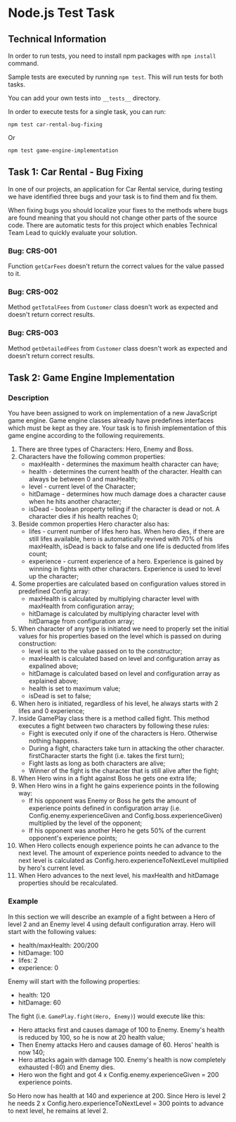 # Node.js Test Task

## Technical Information

In order to run tests, you need to install npm packages with `npm install` command. 

Sample tests are executed by running `npm test`. This will run tests for both tasks.

You can add your own tests into `__tests__` directory.

In order to execute tests for a single task, you can run:

`npm test car-rental-bug-fixing`

Or

`npm test game-engine-implementation`

## Task 1: Car Rental - Bug Fixing
In one of our projects, an application for Car Rental service, during testing we have identified three bugs and your task is to find them and fix them.

When fixing bugs you should localize your fixes to the methods where bugs are found meaning that you should not change other parts of the source code. 
There are automatic tests for this project which enables Technical Team Lead to quickly evaluate your solution. 

### Bug: CRS-001
Function `getCarFees` doesn't return the correct values for the value passed to it.

### Bug: CRS-002
Method `getTotalFees` from `Customer` class doesn't work as expected and doesn't return correct results.

### Bug: CRS-003
Method `getDetailedFees` from `Customer` class doesn't work as expected and doesn't return correct results.

## Task 2: Game Engine Implementation

### Description

You have been assigned to work on implementation of a new JavaScript game engine. Game engine classes already have predefines interfaces which must be kept as they are.
Your task is to finish implementation of this game engine according to the following requirements.

1. There are three types of Characters: Hero, Enemy and Boss.
2. Characters have the following common properties:
   * maxHealth - determines the maximum health character can have;
   * health - determines the current health of the character. Health can always be between 0 and maxHealth;
   * level - current level of the Character;
   * hitDamage - determines how much damage does a character cause when he hits another character;
   * isDead - boolean property telling if the character is dead or not. A character dies if his health reaches 0;
3. Beside common properties Hero character also has:
   * lifes - current number of lifes hero has. When hero dies, if there are still lifes available, hero is automatically revived with 70% of his maxHealth, isDead is back to false and one life is deducted from lifes count;
   * experience - current experience of a hero. Experience is gained by winning in fights with other characters. Experience is used to level up the character;
4. Some properties are calculated based on configuration values stored in predefined Config array:
   * maxHealth is calculated by multiplying character level with maxHealth from configuration array;
   * hitDamage is calculated by multiplying character level with hitDamage from configuration array;
5. When character of any type is initiated we need to properly set the initial values for his properties based on the level which is passed on during construction:
   * level is set to the value passed on to the constructor;
   * maxHealth is calculated based on level and configuration array as expalined above;
   * hitDamage is calculated based on level and configuration array as explained above;
   * health is set to maximum value;
   * isDead is set to false;
6. When hero is initiated, regardless of his level, he always starts with 2 lifes and 0 experience;
7. Inside GamePlay class there is a method called fight. This method executes a fight between two characters by following these rules:
   * Fight is executed only if one of the characters is Hero. Otherwise nothing happens.
   * During a fight, characters take turn in attacking the other character. firstCharacter starts the fight (i.e. takes the first turn);
   * Fight lasts as long as both characters are alive;
   * Winner of the fight is the character that is still alive after the fight;
8. When Hero wins in a fight against Boss he gets one extra life;
9. When Hero wins in a fight he gains experience points in the following way:
   * If his opponent was Enemy or Boss he gets the amount of experience points defined in configuration array (i.e. Config.enemy.experienceGiven and Config.boss.experienceGiven) multiplied by the level of the opponent;
   * If his opponent was another Hero he gets 50% of the current opponent's experience points;
10. When Hero collects enough experience points he can advance to the next level. The amount of experience points needed to advance to the next level is calculated as Config.hero.experienceToNextLevel multiplied by hero's current level.
11. When Hero advances to the next level, his maxHealth and hitDamage properties should be recalculated.

### Example

In this section we will describe an example of a fight between a Hero of level 2 and an Enemy level 4 using default configuration array.
Hero will start with the following values:

* health/maxHealth: 200/200
* hitDamage: 100
* lifes: 2
* experience: 0

Enemy will start with the following properties:

* health: 120
* hitDamage: 60

The fight (i.e. `GamePlay.fight(Hero, Enemy)`) would execute like this:

* Hero attacks first and causes damage of 100 to Enemy. Enemy's health is reduced by 100, so he is now at 20 health value;
* Then Enemy attacks Hero and causes damage of 60. Heros' health is now 140;
* Hero attacks again with damage 100. Enemy's health is now completely exhausted (-80) and Enemy dies. 
* Hero won the fight and got 4 x Config.enemy.experienceGiven = 200 experience points.

So Hero now has health at 140 and experience at 200. Since Hero is level 2 he needs 2 x Config.hero.experienceToNextLevel = 300 points to advance to next level, he remains at level 2.
